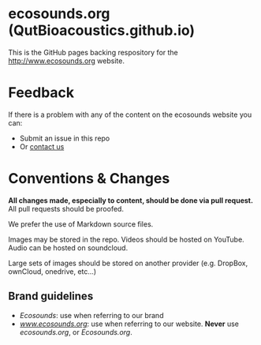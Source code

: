 ecosounds.org (QutBioacoustics.github.io)
=====

This is the GitHub pages backing respository for the http://www.ecosounds.org website.

# Feedback
If there is a problem with any of the content on the ecosounds website you can:

- Submit an issue in this repo
- Or [contact us](http://baw.ecosounds.org/contact_us) 

# Conventions & Changes

**All changes made, especially to content, should be done via pull request.** All pull requests should be proofed.

We prefer the use of Markdown source files. 

Images may be stored in the repo. Videos should be hosted on YouTube. Audio can be hosted on soundcloud.

Large sets of images should be stored on another provider (e.g. DropBox, ownCloud, onedrive, etc...)

## Brand guidelines

- _Ecosounds_: use when referring to our brand
- _www.ecosounds.org_: use when referring to our website. **Never** use _ecosounds.org_, or _Ecosounds.org_.

 
